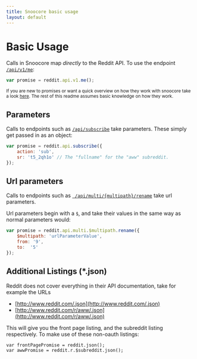 ```yaml
---
title: Snoocore basic usage
layout: default
---
```


# Basic Usage

Calls in Snoocore map *directly* to the Reddit API. To use the endpoint [`/api/v1/me`](http://www.reddit.com/dev/api#GET_api_v1_me):

```javascript
var promise = reddit.api.v1.me();
```

<sub>If you are new to promises or want a quick overview on how they work with snoocore take a look [here](promises.html). The rest of this readme assumes basic knowledge on how they work.</sub>

## Parameters

Calls to endpoints such as  [`/api/subscribe`](http://www.reddit.com/dev/api#POST_api_subscribe) take parameters. These simply get passed in as an object:

```javascript
var promise = reddit.api.subscribe({ 
	action: 'sub', 
	sr: 't5_2qh1o' // The "fullname" for the "aww" subreddit.
});
```

## Url parameters

Calls to endpoints such as [` /api/multi/{multipath}/rename`](http://www.reddit.com/dev/api#POST_api_multi_{multipath}_rename) take url parameters.

Url parameters begin with a `$`, and take their values in the same way as normal parameters would:

```javascript
var promise = reddit.api.multi.$multipath.rename({
    $multipath: 'urlParameterValue',
    from: '9',
    to:  '5'
});
```

## Additional Listings (*.json)

Reddit does not cover everything in their API documentation, take for example the URLs

 - [http://www.reddit.com/.json](http://www.reddit.com/.json)
 - [http://www.reddit.com/r/aww/.json](http://www.reddit.com/r/aww/.json)

This will give you the front page listing, and the subreddit listing respectively. To make use of these non-oauth listings:

```
var frontPagePromise = reddit.json();
var awwPromise = reddit.r.$subreddit.json();
```
